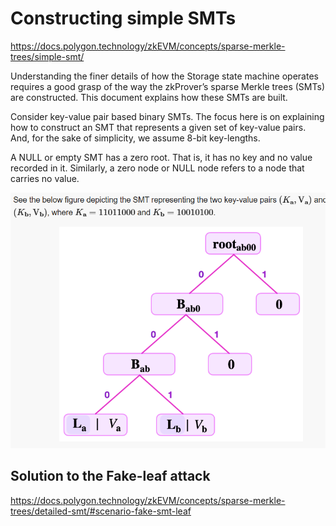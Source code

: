 
# Constructing simple SMTs


https://docs.polygon.technology/zkEVM/concepts/sparse-merkle-trees/simple-smt/


Understanding the finer details of how the Storage state machine operates requires a good grasp of the way the zkProver’s sparse Merkle trees (SMTs) are constructed. This document explains how these SMTs are built.

Consider key-value pair based binary SMTs. The focus here is on explaining how to construct an SMT that represents a given set of key-value pairs. And, for the sake of simplicity, we assume 8-bit key-lengths.

A NULL or empty SMT has a zero root. That is, it has no key and no value recorded in it. Similarly, a zero node or NULL node refers to a node that carries no value.

![alt text](image-1.png)



## Solution to the Fake-leaf attack

https://docs.polygon.technology/zkEVM/concepts/sparse-merkle-trees/detailed-smt/#scenario-fake-smt-leaf
